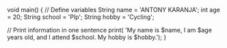 void main() {
  // Define variables
  String name = 'ANTONY KARANJA';
  int age = 20;
  String school = 'Plp';
  String hobby = 'Cycling';

  // Print information in one sentence
  print(
      'My name is $name, I am $age years old, and I attend $school. My hobby is $hobby.');
}
